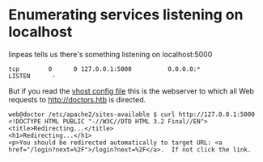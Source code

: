 # Enumerating services listening on localhost

linpeas tells us there's something listening on localhost:5000

```shell
tcp        0      0 127.0.0.1:5000          0.0.0.0:*               LISTEN      -                   
```

But if you read the [vhost config file](https://github.com/ivanitlearning/CTF-Repos/blob/master/HTB/Doctor/vhost_config.md) this is the webserver to which all Web requests to http://doctors.htb is directed.

```shell
web@doctor /etc/apache2/sites-available $ curl http://127.0.0.1:5000
<!DOCTYPE HTML PUBLIC "-//W3C//DTD HTML 3.2 Final//EN">
<title>Redirecting...</title>
<h1>Redirecting...</h1>
<p>You should be redirected automatically to target URL: <a href="/login?next=%2F">/login?next=%2F</a>.  If not click the link.
```


